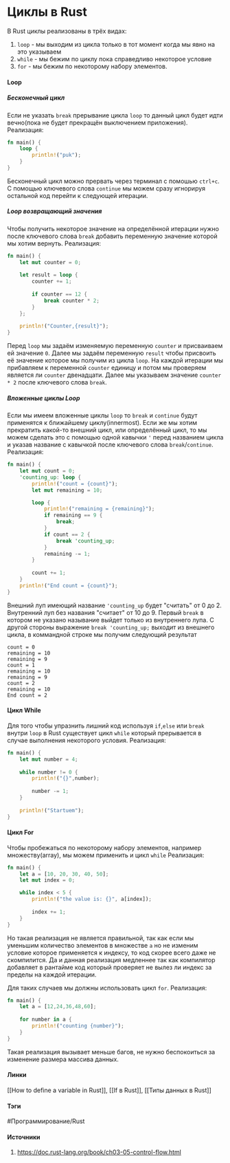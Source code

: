 # Циклы в Rust
В Rust циклы реализованы в трёх видах: 
1. `loop` - мы выходим из цикла только в тот момент когда мы явно на это указываем
2. `while` - мы бежим по циклу пока справедливо некоторое условие
3. `for` - мы бежим по некоторому набору элементов.
#### Loop
##### Бесконечный цикл
Если не указать `break` прерывание цикла `loop` то данный цикл будет идти вечно(пока не будет прекращён выключением приложения).
Реализация:
```rust
fn main() {
	loop {
		println!("puk");
	}
}
```
Бесконечный цикл можно прервать через терминал с помошью `ctrl+c`.
С помощью ключевого слова `continue` мы можем сразу игнорируя остальной код перейти к следующей итерации.
##### Loop возвращающий значения
Чтобы получить некоторое значение на определённой итерации нужно после ключевого слова `break` добавить переменную значение которой мы хотим вернуть.
Реализация:
```rust
fn main() {
	let mut counter = 0;
	
	let result = loop {
		counter += 1;
		
		if counter == 12 {
			break counter * 2;
		}
	};
	
	println!("Counter,{result}");
}
```
Перед `loop` мы задаём изменяемую переменную `counter` и присваиваем ей значение `0`. Далее мы задаём переменную `result` чтобы присвоить её значение которое мы получим из цикла `loop`. На каждой итерации мы прибавляем к переменной `counter` единицу и потом мы проверяем является ли `counter` двенадцати. Далее мы указываем значение `counter * 2` после ключевого слова `break`. 
##### Вложенные циклы Loop
Если мы имеем вложенные циклы `loop` то `break` и `continue` будут применятся к ближайшему циклу(innermost). Если же мы хотим прекратить какой-то внешний цикл, или определённый цикл, то мы можем сделать это с помощью одной кавычки `'` перед названием цикла и указав название с кавычкой после ключевого слова `break`/`continue`.
Реализация: 
```rust
fn main() {
    let mut count = 0;
    'counting_up: loop {
        println!("count = {count}");
        let mut remaining = 10;

        loop {
            println!("remaining = {remaining}");
            if remaining == 9 {
                break;
            }
            if count == 2 {
                break 'counting_up;
            }
            remaining -= 1;
        }
        
        count += 1;
    }
    println!("End count = {count}");
}

```
Внешний луп имеющий название `'counting_up` будет "считать" от 0 до 2. Внутренний луп без названия "считает" от 10 до 9. Первый `break` в котором не указано называние выйдет только из внутреннего лупа. С другой стороны выражение `break 'counting_up;` выходит из внешнего цикла, в коммандной строке мы получим следующий результат
```
count = 0
remaining = 10
remaining = 9
count = 1
remaining = 10
remaining = 9
count = 2
remaining = 10
End count = 2
```
#### Цикл While
Для того чтобы упразнить лишний код используя `if`,`else` или `break` внутри `loop` в Rust существует цикл `while` который прерывается в случае выполнения некоторого условия.
Реализация:
```rust
fn main() {
	let mut number = 4;
	
	while number != 0 {
		println!("{}",number);
		
		number -= 1;
	}
	
	println!("Startuem");
}
```
#### Цикл For
Чтобы пробежаться по некоторому набору элементов, например множеству(array), мы можем применить и цикл `while`
Реализация: 
```rust
fn main() {
    let a = [10, 20, 30, 40, 50];
    let mut index = 0;

    while index < 5 {
        println!("the value is: {}", a[index]);
        
        index += 1;
    }
}
```
Но такая реализация не является правильной, так как если мы уменьшим количество элементов в множестве `a` но не изменим условие которое применяется к индексу, то код скорее всего даже не скомпилится. Да и данная реализация медленнее так как компилятор добавляет в рантайме код который проверяет не вылез ли индекс за пределы на каждой итерации.

Для таких случаев мы должны использовать цикл `for`.
Реализация:
```rust
fn main() {
	let a = [12,24,36,48,60];
	
	for number in a {
		println!("counting {number}");
	}
}
```
Такая реализация вызывает меньше багов, не нужно беспокоиться за изменение размера массива данных.
#### Линки
 [[How to define a variable in Rust]],
 [[If в Rust]],
 [[Типы данных в Rust]]
#### Тэги
 #Программирование/Rust 
#### Источники
1. https://doc.rust-lang.org/book/ch03-05-control-flow.html